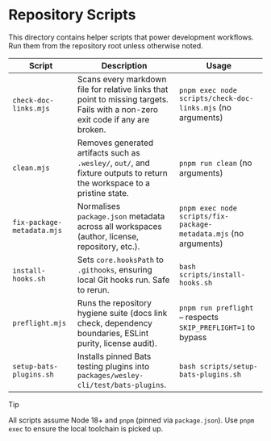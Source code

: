 # Repository Scripts

This directory contains helper scripts that power development workflows. Run them from the repository root unless otherwise noted.

| Script | Description | Usage |
| --- | --- | --- |
| `check-doc-links.mjs` | Scans every markdown file for relative links that point to missing targets. Fails with a non-zero exit code if any are broken. | `pnpm exec node scripts/check-doc-links.mjs` (no arguments) |
| `clean.mjs` | Removes generated artifacts such as `.wesley/`, `out/`, and fixture outputs to return the workspace to a pristine state. | `pnpm run clean` (no arguments) |
| `fix-package-metadata.mjs` | Normalises `package.json` metadata across all workspaces (author, license, repository, etc.). | `pnpm exec node scripts/fix-package-metadata.mjs` (no arguments) |
| `install-hooks.sh` | Sets `core.hooksPath` to `.githooks`, ensuring local Git hooks run. Safe to rerun. | `bash scripts/install-hooks.sh` |
| `preflight.mjs` | Runs the repository hygiene suite (docs link check, dependency boundaries, ESLint purity, license audit). | `pnpm run preflight` – respects `SKIP_PREFLIGHT=1` to bypass |
| `setup-bats-plugins.sh` | Installs pinned Bats testing plugins into `packages/wesley-cli/test/bats-plugins`. | `bash scripts/setup-bats-plugins.sh` |

> [!tip]
> All scripts assume Node 18+ and `pnpm` (pinned via `package.json`). Use `pnpm exec` to ensure the local toolchain is picked up.
